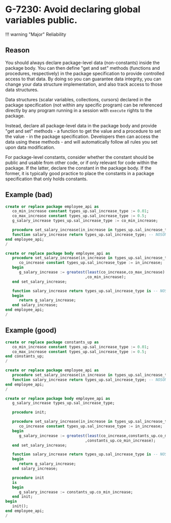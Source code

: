 # G-7230: Avoid declaring global variables public.

!!! warning "Major"
    Reliability

## Reason

You should always declare package-level data (non-constants) inside the package body. You can then define "get and set" methods (functions and procedures, respectively) in the package specification to provide controlled access to that data. By doing so you can guarantee data integrity, you can change your data structure implementation, and also track access to those data structures. 

Data structures (scalar variables, collections, cursors) declared in the package specification (not within any specific program) can be referenced directly by any program running in a session with `execute` rights to the package.

Instead, declare all package-level data in the package body and provide "get and set" methods - a function to get the value and a procedure to set the value - in the package specification. Developers then can access the data using these methods - and will automatically follow all rules you set upon data modification.

For package-level constants, consider whether the constant should be public and usable from other code, or if only relevant for code within the package. If the latter, declare the constant in the package body. If the former, it is typically good practice to place the constants in a package specification that only holds constants.

## Example (bad)

``` sql hl_lines="4"
create or replace package employee_api as
   co_min_increase constant types_up.sal_increase_type := 0.01;
   co_max_increase constant types_up.sal_increase_type := 0.5;
   g_salary_increase types_up.sal_increase_type := co_min_increase;

   procedure set_salary_increase(in_increase in types_up.sal_increase_type);
   function salary_increase return types_up.sal_increase_type; -- NOSONAR: non-deterministic
end employee_api;
/

create or replace package body employee_api as
   procedure set_salary_increase(in_increase in types_up.sal_increase_type) is
      co_increase constant types_up.sal_increase_type := in_increase;
   begin
      g_salary_increase := greatest(least(co_increase,co_max_increase)
                                   ,co_min_increase);
   end set_salary_increase;

   function salary_increase return types_up.sal_increase_type is -- NOSONAR: non-deterministic
   begin
      return g_salary_increase;
   end salary_increase;
end employee_api;
/
```

## Example (good)

``` sql hl_lines="14"
create or replace package constants_up as
   co_min_increase constant types_up.sal_increase_type := 0.01;
   co_max_increase constant types_up.sal_increase_type := 0.5;
end constants_up;
/

create or replace package employee_api as
   procedure set_salary_increase(in_increase in types_up.sal_increase_type);
   function salary_increase return types_up.sal_increase_type; -- NOSONAR: non-deterministic
end employee_api;
/

create or replace package body employee_api as
   g_salary_increase types_up.sal_increase_type;

   procedure init;

   procedure set_salary_increase(in_increase in types_up.sal_increase_type) is
      co_increase constant types_up.sal_increase_type := in_increase;
   begin
      g_salary_increase := greatest(least(co_increase,constants_up.co_max_increase)
                                   ,constants_up.co_min_increase);
   end set_salary_increase;

   function salary_increase return types_up.sal_increase_type is -- NOSONAR: non-deterministic
   begin
      return g_salary_increase;
   end salary_increase;

   procedure init
   is
   begin
      g_salary_increase := constants_up.co_min_increase;
   end init;
begin
   init();
end employee_api;
/
```